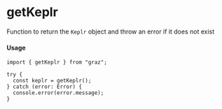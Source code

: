 # getKeplr

Function to return the `Keplr` object and throw an error if it does not exist

#### Usage

```tsx
import { getKeplr } from "graz";

try {
  const keplr = getKeplr();
} catch (error: Error) {
  console.error(error.message);
}
```
